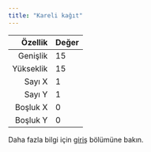 ```yaml
---
title: "Kareli kağıt"
---
```


|   Özellik | Değer |
| ---------:|:----- |
|  Genişlik | 15    |
| Yükseklik | 15    |
|    Sayı X | 1     |
|    Sayı Y | 1     |
|  Boşluk X | 0     |
|  Boşluk Y | 0     |

Daha fazla bilgi için [giriş](intro) bölümüne bakın.
